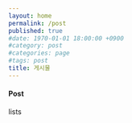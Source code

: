 ```yaml
---
layout: home
permalink: /post
published: true
#date: 1970-01-01 18:00:00 +0900
#category: post
#categories: page
#tags: post
title: 게시물
---
```




#### Post

lists

